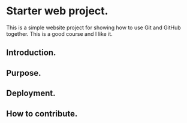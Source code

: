 # Starter web project.

This is a simple website project for showing how to use Git and GitHub together.
This is a good course and I like it.

## Introduction.

## Purpose.

## Deployment.

## How to contribute.
